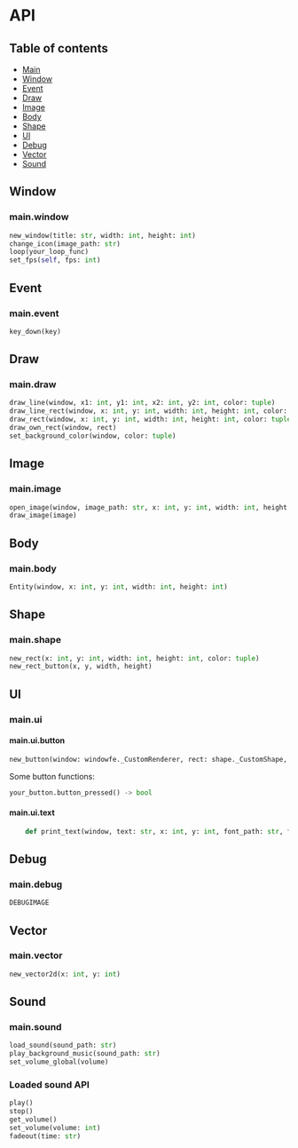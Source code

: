 # API

## Table of contents
 - [Main](#main)
 - [Window](#window)
 - [Event](#event)
 - [Draw](#draw)
 - [Image](#image)
 - [Body](#body)
 - [Shape](#shape)
 - [UI](#ui)
 - [Debug](#debug)
 - [Vector](#vector)
 - [Sound](#sound)

## Window
### main.window
```python
new_window(title: str, width: int, height: int)
change_icon(image_path: str)
loop(your_loop_func)
set_fps(self, fps: int)
```

## Event
### main.event
```python
key_down(key)
```

## Draw
### main.draw
```python
draw_line(window, x1: int, y1: int, x2: int, y2: int, color: tuple)
draw_line_rect(window, x: int, y: int, width: int, height: int, color: tuple)
draw_rect(window, x: int, y: int, width: int, height: int, color: tuple)
draw_own_rect(window, rect)
set_background_color(window, color: tuple)
```

## Image
### main.image
```python
open_image(window, image_path: str, x: int, y: int, width: int, height: int)
draw_image(image)
```

## Body
### main.body
```python
Entity(window, x: int, y: int, width: int, height: int)
```

## Shape
### main.shape
```python
new_rect(x: int, y: int, width: int, height: int, color: tuple)
new_rect_button(x, y, width, height)
```

## UI
### main.ui
#### main.ui.button
```python
new_button(window: windowfe._CustomRenderer, rect: shape._CustomShape, text: str)
```
Some button functions:
```python
your_button.button_pressed() -> bool
```

#### main.ui.text
```python
    def print_text(window, text: str, x: int, y: int, font_path: str, font_size: int, color: tuple)
```

## Debug
### main.debug
```python
DEBUGIMAGE
```

## Vector
### main.vector
```python
new_vector2d(x: int, y: int)
```

## Sound
### main.sound
```python
load_sound(sound_path: str)
play_background_music(sound_path: str)
set_volume_global(volume)
```

### Loaded sound API
```python
play()
stop()
get_volume()
set_volume(volume: int)
fadeout(time: str)
```

